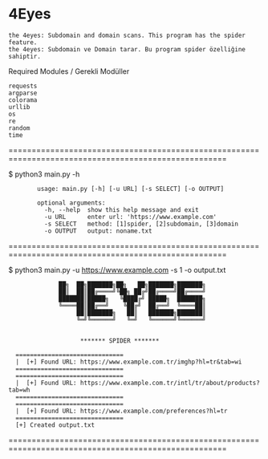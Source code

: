 # 4Eyes
  
    the 4eyes: Subdomain and domain scans. This program has the spider feature.
    the 4eyes: Subdomain ve Domain tarar. Bu program spider özelliğine sahiptir.
Required Modules / Gerekli Modüller

    requests
    argparse
    colorama
    urllib
    os  
    re
    random
    time
=====================================================================================================
   
   $ python3 main.py -h

            usage: main.py [-h] [-u URL] [-s SELECT] [-o OUTPUT]

            optional arguments:
              -h, --help  show this help message and exit
              -u URL      enter url: 'https://www.example.com'
              -s SELECT   method: [1]spider, [2]subdomain, [3]domain
              -o OUTPUT   output: noname.txt
  
=====================================================================================================

  $ python3 main.py -u https://www.example.com -s 1 -o output.txt
  
  
                  ██╗  ██╗███████╗██╗   ██╗███████╗███████╗
                  ██║  ██║██╔════╝╚██╗ ██╔╝██╔════╝██╔════╝
                  ███████║█████╗   ╚████╔╝ █████╗  ███████╗
                  ╚════██║██╔══╝    ╚██╔╝  ██╔══╝  ╚════██║
                       ██║███████╗   ██║   ███████╗███████║
                       ╚═╝╚══════╝   ╚═╝   ╚══════╝╚══════╝


                        ******* SPIDER *******
                        
      ==============================
      |  [+] Found URL: https://www.example.com.tr/imghp?hl=tr&tab=wi
      ==============================
      ==============================
      |  [+] Found URL: https://www.example.com.tr/intl/tr/about/products?tab=wh
      ==============================
      ==============================
      |  [+] Found URL: https://www.example.com/preferences?hl=tr
      ==============================
      [+] Created output.txt
=====================================================================================================


